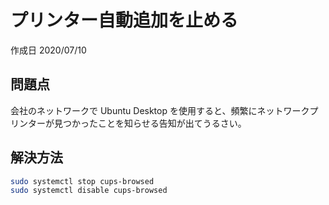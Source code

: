 # プリンター自動追加を止める

作成日 2020/07/10

## 問題点

会社のネットワークで Ubuntu Desktop を使用すると、頻繁にネットワークプリンターが見つかったことを知らせる告知が出てうるさい。

## 解決方法

```bash
sudo systemctl stop cups-browsed
sudo systemctl disable cups-browsed
```
